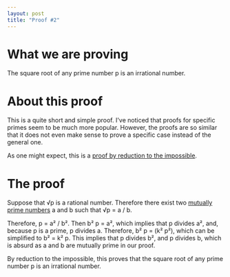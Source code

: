 ```yaml
---
layout: post
title: "Proof #2"
---
```


# What we are proving

The square root of any prime number p is an irrational number.

# About this proof

This is a quite short and simple proof. I've noticed that proofs for specific
primes seem to be much more popular. However, the proofs are so similar that it
does not even make sense to prove a specific case instead of the general one.

As one might expect, this is a [proof by reduction to the
impossible](https://en.wikipedia.org/wiki/Reductio_ad_absurdum).

# The proof

Suppose that √p is a rational number. Therefore there exist two [mutually prime
numbers](https://en.wikipedia.org/wiki/Coprime_integers) a and b such that √p =
a / b.

Therefore, p = a² / b². Then b² p = a², which implies that p divides a², and,
because p is a prime, p divides a. Therefore, b² p = (k² p²), which can be
simplified to b² = k² p. This implies that p divides b², and p divides b, which
is absurd as a and b are mutually prime in our proof.

By reduction to the impossible, this proves that the square root of any prime
number p is an irrational number.
